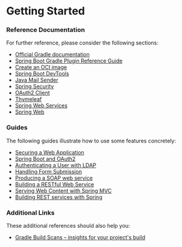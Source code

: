 # Getting Started

### Reference Documentation
For further reference, please consider the following sections:

* [Official Gradle documentation](https://docs.gradle.org)
* [Spring Boot Gradle Plugin Reference Guide](https://docs.spring.io/spring-boot/docs/3.1.7-SNAPSHOT/gradle-plugin/reference/html/)
* [Create an OCI image](https://docs.spring.io/spring-boot/docs/3.1.7-SNAPSHOT/gradle-plugin/reference/html/#build-image)
* [Spring Boot DevTools](https://docs.spring.io/spring-boot/docs/3.1.7-SNAPSHOT/reference/htmlsingle/index.html#using.devtools)
* [Java Mail Sender](https://docs.spring.io/spring-boot/docs/3.1.7-SNAPSHOT/reference/htmlsingle/index.html#io.email)
* [Spring Security](https://docs.spring.io/spring-boot/docs/3.1.7-SNAPSHOT/reference/htmlsingle/index.html#web.security)
* [OAuth2 Client](https://docs.spring.io/spring-boot/docs/3.1.7-SNAPSHOT/reference/htmlsingle/index.html#web.security.oauth2.client)
* [Thymeleaf](https://docs.spring.io/spring-boot/docs/3.1.7-SNAPSHOT/reference/htmlsingle/index.html#web.servlet.spring-mvc.template-engines)
* [Spring Web Services](https://docs.spring.io/spring-boot/docs/3.1.7-SNAPSHOT/reference/htmlsingle/index.html#io.webservices)
* [Spring Web](https://docs.spring.io/spring-boot/docs/3.1.7-SNAPSHOT/reference/htmlsingle/index.html#web)

### Guides
The following guides illustrate how to use some features concretely:

* [Securing a Web Application](https://spring.io/guides/gs/securing-web/)
* [Spring Boot and OAuth2](https://spring.io/guides/tutorials/spring-boot-oauth2/)
* [Authenticating a User with LDAP](https://spring.io/guides/gs/authenticating-ldap/)
* [Handling Form Submission](https://spring.io/guides/gs/handling-form-submission/)
* [Producing a SOAP web service](https://spring.io/guides/gs/producing-web-service/)
* [Building a RESTful Web Service](https://spring.io/guides/gs/rest-service/)
* [Serving Web Content with Spring MVC](https://spring.io/guides/gs/serving-web-content/)
* [Building REST services with Spring](https://spring.io/guides/tutorials/rest/)

### Additional Links
These additional references should also help you:

* [Gradle Build Scans – insights for your project's build](https://scans.gradle.com#gradle)

